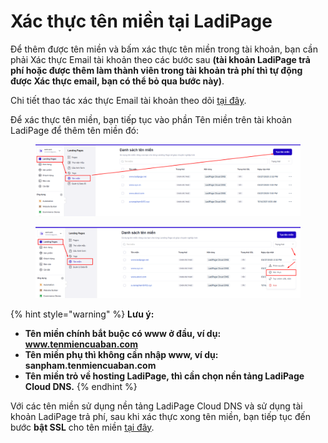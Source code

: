 # Xác thực tên miền tại LadiPage

Để thêm được tên miền và bấm xác thực tên miền trong tài khoản, bạn cần phải Xác thực Email tài khoản theo các bước sau **(tài khoản LadiPage trả phí hoặc được thêm làm thành viên trong tài khoản trả phí thì tự động được Xác thực email, bạn có thể bỏ qua bước này)**.

Chi tiết thao tác xác thực Email tài khoản theo dõi [tại đây](https://ladipagevietnam.gitbook.io/ladipage-help-center-v3/chinh-sua-thong-tin-tai-khoan#xac-thuc-email-tai-khoan).

Để xác thực tên miền, bạn tiếp tục vào phần Tên miền trên tài khoản LadiPage để thêm tên miền đó:

<figure><img src="../.gitbook/assets/image (1234).png" alt=""><figcaption></figcaption></figure>

<figure><img src="../.gitbook/assets/image (1232).png" alt=""><figcaption></figcaption></figure>

{% hint style="warning" %}
**Lưu ý:**

* **Tên miền chính bắt buộc có www ở đầu, ví dụ: www.tenmiencuaban.com**
* **Tên miền phụ thì không cần nhập www, ví dụ: sanpham.tenmiencuaban.com**
* **Tên miền trỏ về hosting LadiPage, thì cần chọn nền tảng LadiPage Cloud DNS.**
{% endhint %}

Với các tên miền sử dụng nền tảng LadiPage Cloud DNS và sử dụng tài khoản LadiPage trả phí, sau khi xác thực xong tên miền, bạn tiếp tục đến bước **bật SSL** cho tên miền [tại đây](https://help.ladipage.vn/ten-mien/bat-ssl).
